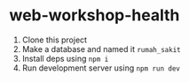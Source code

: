# web-workshop-health

1. Clone this project
2. Make a database and named it `rumah_sakit`
3. Install deps using `npm i`
4. Run development server using `npm run dev`
